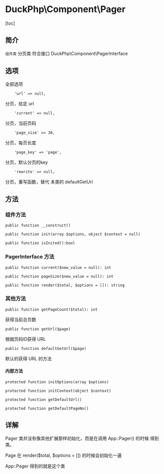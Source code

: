# DuckPhp\Component\Pager
[toc]
## 简介
`组件类` 分页类 符合接口  DuckPhp\Component\PagerInterface

## 选项
全部选项

        'url' => null,
分页，给定 url

        'current' => null,
分页，当前页码

        'page_size' => 30,
分页，每页长度

        'page_key' => 'page',
分页，默认分页的key

        'rewrite' => null,
分页，重写函数，替代 本类的 defaultGetUrl

## 方法

### 组件方法

    public function __construct()
    
    public function init(array $options, object $context = null)
    
    public function isInited():bool

### PagerInterface 方法

    public function current($new_value = null): int
    
    public function pageSize($new_value = null): int
    
    public function render($total, $options = []): string


### 其他方法

    public function getPageCount($total): int
获得当前总页数

    public function getUrl($page)
根据页码ID获得 URL
    
    public function defaultGetUrl($page)
默认的获得 URL 的方法

#### 内部方法


    protected function initOptions(array $options)
    
    protected function initContext(object $context)
    
    protected function getDefaultUrl()
    
    protected function getDefaultPageNo()


## 详解


Pager 类并没有像其他扩展那样初始化，而是在调用 App::Pager() 的时候 得到类。

Page 在 render($total, $options = []) 的时候会初始化一遍

App::Pager 得到的就是这个类







